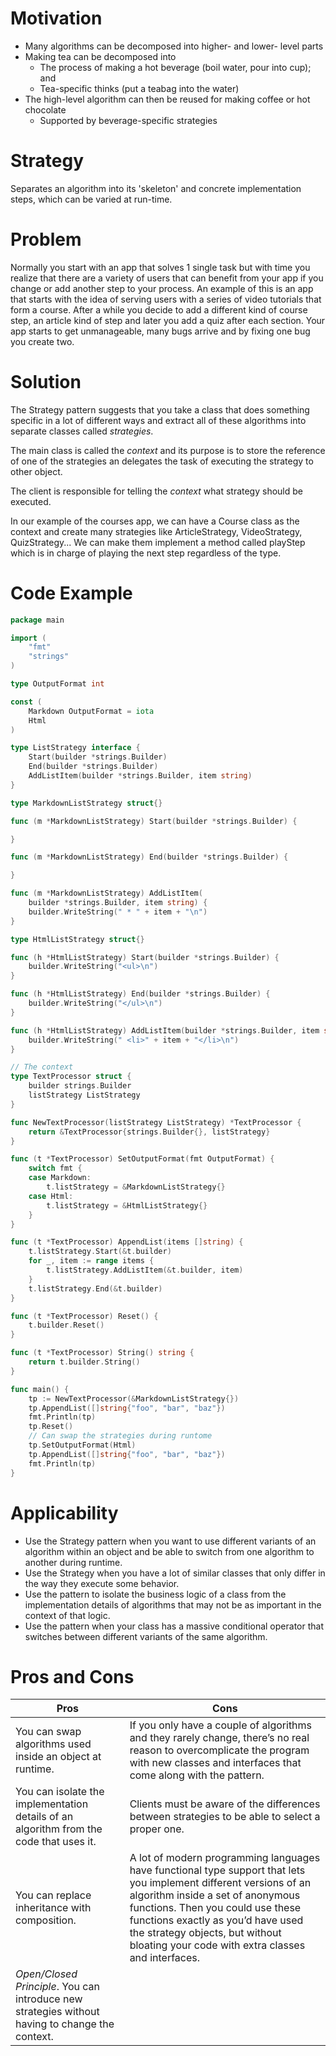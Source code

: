# Motivation

-   Many algorithms can be decomposed into higher- and lower- level parts
-   Making tea can be decomposed into
    -   The process of making a hot beverage (boil water, pour into cup); and
    -   Tea-specific thinks (put a teabag into the water)
-   The high-level algorithm can then be reused for making coffee or hot chocolate
    -   Supported by beverage-specific strategies

# Strategy

Separates an algorithm into its 'skeleton' and concrete implementation steps, which can be varied at run-time.

# Problem

Normally you start with an app that solves 1 single task but with time you realize that there are a variety of users that can  benefit from your app if you change or add another step to your process. 
An example of this is an app that starts with the idea of serving users with a series of video tutorials that form a course. After a while you decide to add a different kind of course step, an article kind of step and later you add a quiz after each section. Your app starts to get unmanageable, many bugs arrive and by fixing one bug you create two.

# Solution

The Strategy pattern suggests that you take a class that does something specific in a lot of different ways and extract all of these algorithms into separate classes called _strategies_.

The main class is called the _context_ and its purpose is to store the reference of one of the strategies an delegates the task of executing the strategy to other object.

The client is responsible for telling the _context_ what strategy should be executed.

In our example of the courses app, we can have a Course class as the context and create many strategies like ArticleStrategy, VideoStrategy, QuizStrategy... We can make them implement a method called playStep which is in charge of playing the next step regardless of the type.

# Code Example

```go
package main

import (
	"fmt"
	"strings"
)

type OutputFormat int

const (
	Markdown OutputFormat = iota
	Html
)

type ListStrategy interface {
	Start(builder *strings.Builder)
	End(builder *strings.Builder)
	AddListItem(builder *strings.Builder, item string)
}

type MarkdownListStrategy struct{}

func (m *MarkdownListStrategy) Start(builder *strings.Builder) {

}

func (m *MarkdownListStrategy) End(builder *strings.Builder) {

}

func (m *MarkdownListStrategy) AddListItem(
	builder *strings.Builder, item string) {
	builder.WriteString(" * " + item + "\n")
}

type HtmlListStrategy struct{}

func (h *HtmlListStrategy) Start(builder *strings.Builder) {
	builder.WriteString("<ul>\n")
}

func (h *HtmlListStrategy) End(builder *strings.Builder) {
	builder.WriteString("</ul>\n")
}

func (h *HtmlListStrategy) AddListItem(builder *strings.Builder, item string) {
	builder.WriteString(" <li>" + item + "</li>\n")
}

// The context
type TextProcessor struct {
	builder strings.Builder
	listStrategy ListStrategy
}

func NewTextProcessor(listStrategy ListStrategy) *TextProcessor {
	return &TextProcessor{strings.Builder{}, listStrategy}
}

func (t *TextProcessor) SetOutputFormat(fmt OutputFormat) {
	switch fmt {
	case Markdown:
		t.listStrategy = &MarkdownListStrategy{}
	case Html:
		t.listStrategy = &HtmlListStrategy{}
	}
}

func (t *TextProcessor) AppendList(items []string) {
	t.listStrategy.Start(&t.builder)
	for _, item := range items {
		t.listStrategy.AddListItem(&t.builder, item)
	}
	t.listStrategy.End(&t.builder)
}

func (t *TextProcessor) Reset() {
	t.builder.Reset()
}

func (t *TextProcessor) String() string {
	return t.builder.String()
}

func main() {
	tp := NewTextProcessor(&MarkdownListStrategy{})
	tp.AppendList([]string{"foo", "bar", "baz"})
	fmt.Println(tp)
	tp.Reset()
	// Can swap the strategies during runtome
	tp.SetOutputFormat(Html)
	tp.AppendList([]string{"foo", "bar", "baz"})
	fmt.Println(tp)
}
``` 

# Applicability

* Use the Strategy pattern when you want to use different variants of an algorithm within an object and be able to switch from one algorithm to another during runtime.
* Use the Strategy when you have a lot of similar classes that only differ in the way they execute some behavior.
* Use the pattern to isolate the business logic of a class from the implementation details of algorithms that may not be as important in the context of that logic.
* Use the pattern when your class has a massive conditional operator that switches between different variants of the same algorithm.


# Pros and Cons

| Pros | Cons |
|--|--|
| You can swap algorithms used inside an object at runtime. | If you only have a couple of algorithms and they rarely change, there’s no real reason to overcomplicate the program with new classes and interfaces that come along with the pattern. |
| You can isolate the implementation details of an algorithm from the code that uses it. | Clients must be aware of the differences between strategies to be able to select a proper one. |
| You can replace inheritance with composition. | A lot of modern programming languages have functional type support that lets you implement different versions of an algorithm inside a set of anonymous functions. Then you could use these functions exactly as you’d have used the strategy objects, but without bloating your code with extra classes and interfaces. |
| _Open/Closed Principle_. You can introduce new strategies without having to change the context. |  |
